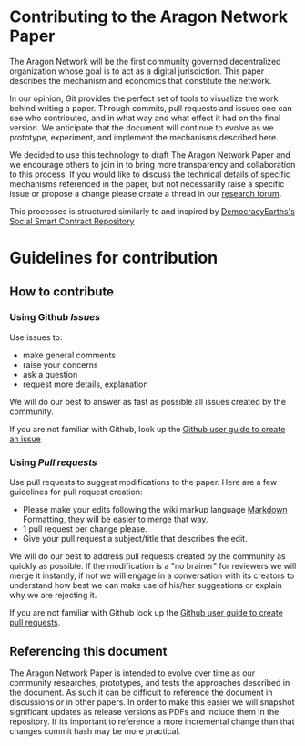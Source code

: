 # Contributing to the Aragon Network Paper

The Aragon Network will be the first community governed decentralized organization whose goal is to act as a digital jurisdiction. This paper describes the mechanism and economics that constitute the network.

In our opinion, Git provides the perfect set of tools to visualize the work behind writing a paper. Through commits, pull requests and issues one can see who contributed, and in what way and what effect it had on the final version. We anticipate that the document will continue to evolve as we prototype, experiment, and implement the mechanisms described here.

We decided to use this technology to draft The Aragon Network Paper and we encourage others to join in to bring more transparency and collaboration to this process. If you would like to discuss the technical details of specific mechanisms referenced in the paper, but not necessarilly raise a specific issue or propose a change please create a thread in our [research forum](https://research.aragon.org).

This processes is structured similarly to and inspired by [DemocracyEarths's Social Smart Contract Repository](https://github.com/DemocracyEarth/paper)

# Guidelines for contribution

## How to contribute

### Using Github _Issues_

Use issues to:
-   make general comments
-   raise your concerns
-   ask a question
-   request more details, explanation

We will do our best to answer as fast as possible all issues created by the community.

If you are not familiar with Github, look up the [Github user guide to create an issue](https://help.github.com/articles/creating-an-issue/)

### Using _Pull requests_

Use pull requests to suggest modifications to the paper. Here are a few guidelines for pull request creation:
-   Please make your edits following the wiki markup language [Markdown Formatting](https://en.wikipedia.org/wiki/Markdown), they will be easier to merge that way.
-   1 pull request per change please.
-   Give your pull request a subject/title that describes the edit.

We will do our best to address pull requests created by the community as quickly as possible. If the modification is a "no brainer" for reviewers we will merge it instantly, if not we will engage in a conversation with its creators to understand how best we can make use of his/her suggestions or explain why we are rejecting it.

If you are not familiar with Github look up the [Github user guide to create pull requests](https://help.github.com/articles/creating-a-pull-request/).

## Referencing this document

The Aragon Network Paper is intended to evolve over time as our community researches, prototypes, and tests the approaches described in the document. As such it can be difficult to reference the document in discussions or in other papers. In order to make this easier we will snapshot significant updates as release versions as PDFs and include them in the repository. If its important to reference a more incremental change than that changes commit hash may be more practical. 

